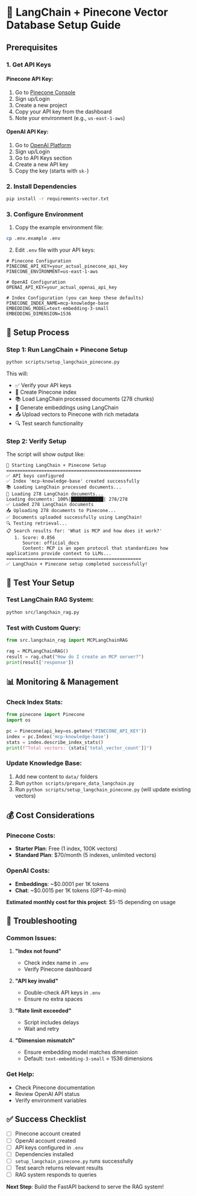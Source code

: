 # 🚀 LangChain + Pinecone Vector Database Setup Guide

## Prerequisites

### 1. Get API Keys

#### Pinecone API Key:
1. Go to [Pinecone Console](https://app.pinecone.io/)
2. Sign up/Login
3. Create a new project
4. Copy your API key from the dashboard
5. Note your environment (e.g., `us-east-1-aws`)

#### OpenAI API Key:
1. Go to [OpenAI Platform](https://platform.openai.com/)
2. Sign up/Login
3. Go to API Keys section
4. Create a new API key
5. Copy the key (starts with `sk-`)

### 2. Install Dependencies

```bash
pip install -r requirements-vector.txt
```

### 3. Configure Environment

1. Copy the example environment file:
```bash
cp .env.example .env
```

2. Edit `.env` file with your API keys:
```env
# Pinecone Configuration
PINECONE_API_KEY=your_actual_pinecone_api_key
PINECONE_ENVIRONMENT=us-east-1-aws

# OpenAI Configuration
OPENAI_API_KEY=your_actual_openai_api_key

# Index Configuration (you can keep these defaults)
PINECONE_INDEX_NAME=mcp-knowledge-base
EMBEDDING_MODEL=text-embedding-3-small
EMBEDDING_DIMENSION=1536
```

## 🔧 Setup Process

### Step 1: Run LangChain + Pinecone Setup
```bash
python scripts/setup_langchain_pinecone.py
```

This will:
- ✅ Verify your API keys
- 🔨 Create Pinecone index
- 📚 Load LangChain processed documents (278 chunks)
- 🔄 Generate embeddings using LangChain
- 📤 Upload vectors to Pinecone with rich metadata
- 🔍 Test search functionality

### Step 2: Verify Setup
The script will show output like:
```
🚀 Starting LangChain + Pinecone Setup
==================================================
✅ API keys configured
✅ Index 'mcp-knowledge-base' created successfully
📚 Loading LangChain processed documents...
🔄 Loading 278 LangChain documents...
Loading documents: 100%|████████████| 278/278
✅ Loaded 278 LangChain documents
📤 Uploading 278 documents to Pinecone...
✅ Documents uploaded successfully using LangChain!
🔍 Testing retrieval...
📋 Search results for: 'What is MCP and how does it work?'
   1. Score: 0.856
      Source: official_docs
      Content: MCP is an open protocol that standardizes how applications provide context to LLMs...
==================================================
✅ LangChain + Pinecone setup completed successfully!
```

## 🧪 Test Your Setup

### Test LangChain RAG System:
```bash
python src/langchain_rag.py
```

### Test with Custom Query:
```python
from src.langchain_rag import MCPLangChainRAG

rag = MCPLangChainRAG()
result = rag.chat("How do I create an MCP server?")
print(result['response'])
```

## 📊 Monitoring & Management

### Check Index Stats:
```python
from pinecone import Pinecone
import os

pc = Pinecone(api_key=os.getenv('PINECONE_API_KEY'))
index = pc.Index('mcp-knowledge-base')
stats = index.describe_index_stats()
print(f"Total vectors: {stats['total_vector_count']}")
```

### Update Knowledge Base:
1. Add new content to `data/` folders
2. Run `python scripts/prepare_data_langchain.py`
3. Run `python scripts/setup_langchain_pinecone.py` (will update existing vectors)

## 💰 Cost Considerations

### Pinecone Costs:
- **Starter Plan**: Free (1 index, 100K vectors)
- **Standard Plan**: $70/month (5 indexes, unlimited vectors)

### OpenAI Costs:
- **Embeddings**: ~$0.0001 per 1K tokens
- **Chat**: ~$0.0015 per 1K tokens (GPT-4o-mini)

**Estimated monthly cost for this project**: $5-15 depending on usage

## 🔧 Troubleshooting

### Common Issues:

1. **"Index not found"**
   - Check index name in `.env`
   - Verify Pinecone dashboard

2. **"API key invalid"**
   - Double-check API keys in `.env`
   - Ensure no extra spaces

3. **"Rate limit exceeded"**
   - Script includes delays
   - Wait and retry

4. **"Dimension mismatch"**
   - Ensure embedding model matches dimension
   - Default: `text-embedding-3-small` = 1536 dimensions

### Get Help:
- Check Pinecone documentation
- Review OpenAI API status
- Verify environment variables

## ✅ Success Checklist

- [ ] Pinecone account created
- [ ] OpenAI account created  
- [ ] API keys configured in `.env`
- [ ] Dependencies installed
- [ ] `setup_langchain_pinecone.py` runs successfully
- [ ] Test search returns relevant results
- [ ] RAG system responds to queries

**Next Step**: Build the FastAPI backend to serve the RAG system!
